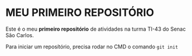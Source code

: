 # MEU PRIMEIRO REPOSITÓRIO
Este é o meu **primeiro repositório** de atividades na turma TI-43 do Senac São Carlos.

Para iniciar um reposítório, precisa rodar no CMD o comando `git init`

